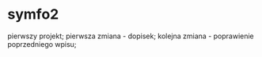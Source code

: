 symfo2
======

pierwszy projekt;
pierwsza zmiana - dopisek;
kolejna zmiana - poprawienie poprzedniego wpisu;